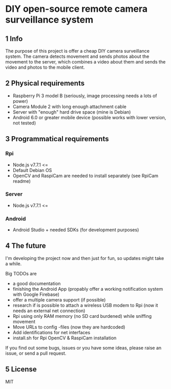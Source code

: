 # DIY open-source remote camera surveillance system

## 1 Info
The purpose of this project is offer a cheap DIY camera surveillance system. The camera detects movement and sends photos about the movement to the server, which combines a video about them and sends the video and photos to the mobile client.

## 2 Physical requirements
* Raspberry Pi 3 model B (seriously, image processing needs a lots of power)
* Camera Module 2 with long enough attachment cable
* Server with "enough" hard drive space (mine is Debian)
* Android 6.0 or greater mobile device (possible works with lower version, not tested)

## 3 Programmatical requirements
### Rpi
* Node.js v7.7.1 <=
* Default Debian OS
* OpenCV and RaspiCam are needed to install separately (see RpiCam readme)
### Server
* Node.js v7.7.1 <=
### Android
* Android Studio + needed SDKs (for development purposes)

## 4 The future
I'm developing the project now and then just for fun, so updates might take a while.

Big TODOs are
* a good documentation 
* finishing the Android App (propably offer a working notification system with Google Firebase)
* offer a multiple camera support (if possible)
* research if is possible to attach a wireless USB modem to Rpi (now it needs an external net connection)
* Rpi using only RAM memory (no SD card burdened) while sniffing movement
* Move URLs to config -files (now they are hardcoded)
* Add identifications for net interfaces
* install.sh for Rpi OpenCV & RaspiCam installation

If you find out some bugs, issues or you have some ideas, please raise an issue, or send a pull request.

## 5 License
MIT
